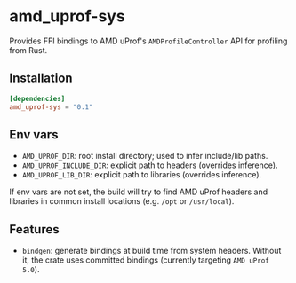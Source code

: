 # amd_uprof-sys

Provides FFI bindings to AMD uProf's `AMDProfileController` API for profiling from Rust.

## Installation
```toml 
[dependencies]
amd_uprof-sys = "0.1"
```


## Env vars
- `AMD_UPROF_DIR`: root install directory; used to infer include/lib paths.
- `AMD_UPROF_INCLUDE_DIR`: explicit path to headers (overrides inference).
- `AMD_UPROF_LIB_DIR`: explicit path to libraries (overrides inference).

If env vars are not set, the build will try to find AMD uProf headers and libraries in common install locations (e.g. `/opt` or `/usr/local`).

## Features
- `bindgen`: generate bindings at build time from system headers. Without it, the crate uses committed bindings (currently targeting `AMD uProf 5.0`).

